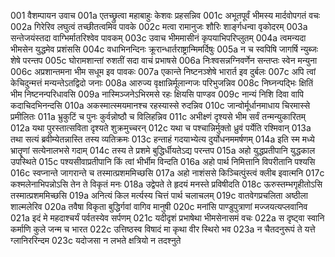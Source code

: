 001	वैशम्पायन उवाच
001a	एतच्छ्रुत्वा महाबाहुः केशवः प्रहसन्निव
001c	अभूतपूर्वं भीमस्य मार्दवोपगतं वचः
002a	गिरेरिव लघुत्वं तच्छीतत्वमिव पावके
002c	मत्वा रामानुजः शौरिः शार्ङ्गधन्वा वृकोदरम्
003a	सन्तेजयंस्तदा वाग्भिर्मातरिश्वेव पावकम्
003c	उवाच भीममासीनं कृपयाभिपरिप्लुतम्
004a	त्वमन्यदा भीमसेन युद्धमेव प्रशंससि
004c	वधाभिनन्दिनः क्रूरान्धार्तराष्ट्रान्मिमर्दिषुः
005a	न च स्वपिषि जागर्षि न्युब्जः शेषे परन्तप
005c	घोरामशान्तां रुशतीं सदा वाचं प्रभाषसे
006a	निःश्वसन्नग्निवर्णेन सन्तप्तः स्वेन मन्युना
006c	अप्रशान्तमना भीम सधूम इव पावकः
007a	एकान्ते निष्टनञ्शेषे भारार्त इव दुर्बलः
007c	अपि त्वां केचिदुन्मत्तं मन्यन्तेऽतद्विदो जनाः
008a	आरुज्य वृक्षान्निर्मूलान्गजः परिभुजन्निव
008c	निघ्नन्पद्भिः क्षितिं भीम निष्टनन्परिधावसि
009a	नास्मिञ्जनेऽभिरमसे रहः क्षियसि पाण्डव
009c	नान्यं निशि दिवा वापि कदाचिदभिनन्दसि
010a	अकस्मात्स्मयमानश्च रहस्यास्से रुदन्निव
010c	जान्वोर्मूर्धानमाधाय चिरमास्से प्रमीलितः
011a	भ्रुकुटिं च पुनः कुर्वन्नोष्ठौ च विलिहन्निव
011c	अभीक्ष्णं दृश्यसे भीम सर्वं तन्मन्युकारितम्
012a	यथा पुरस्तात्सविता दृश्यते शुक्रमुच्चरन्
012c	यथा च पश्चान्निर्मुक्तो ध्रुवं पर्येति रश्मिवान्
013a	तथा सत्यं ब्रवीम्येतन्नास्ति तस्य व्यतिक्रमः
013c	हन्ताहं गदयाभ्येत्य दुर्योधनममर्षणम्
014a	इति स्म मध्ये भ्रातॄणां सत्येनालभसे गदाम्
014c	तस्य ते प्रशमे बुद्धिर्धीयतेऽद्य परन्तप
015a	अहो युद्धप्रतीपानि युद्धकाल उपस्थिते
015c	पश्यसीवाप्रतीपानि किं त्वां भीर्भीम विन्दति
016a	अहो पार्थ निमित्तानि विपरीतानि पश्यसि
016c	स्वप्नान्ते जागरान्ते च तस्मात्प्रशममिच्छसि
017a	अहो नाशंससे किञ्चित्पुंस्त्वं क्लीब इवात्मनि
017c	कश्मलेनाभिपन्नोऽसि तेन ते विकृतं मनः
018a	उद्वेपते ते हृदयं मनस्ते प्रविषीदति
018c	ऊरुस्तम्भगृहीतोऽसि तस्मात्प्रशममिच्छसि
019a	अनित्यं किल मर्त्यस्य चित्तं पार्थ चलाचलम्
019c	वातवेगप्रचलिता अष्ठीला शाल्मलेरिव
020a	तवैषा विकृता बुद्धिर्गवां वागिव मानुषी
020c	मनांसि पाण्डुपुत्राणां मज्जयत्यप्लवानिव
021a	इदं मे महदाश्चर्यं पर्वतस्येव सर्पणम्
021c	यदीदृशं प्रभाषेथा भीमसेनासमं वचः
022a	स दृष्ट्वा स्वानि कर्माणि कुले जन्म च भारत
022c	उत्तिष्ठस्व विषादं मा कृथा वीर स्थिरो भव
023a	न चैतदनुरूपं ते यत्ते ग्लानिररिन्दम
023c	यदोजसा न लभते क्षत्रियो न तदश्नुते
